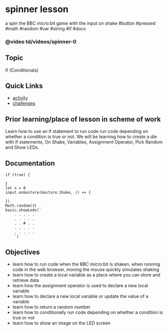 # spinner lesson

a spin the BBC micro:bit game with the input on shake #button #pressed #math #random #var #string #if #docs

### @video td/videos/spinner-0

## Topic

If (Conditionals)

## Quick Links

* [activity](/microbit/lessons/spinner/activity)
* [challenges](/microbit/lessons/spinner/challenges)

## Prior learning/place of lesson in scheme of work

Learn how to use an if statement to run code run code depending on whether a condition is true or not. We will be learning how to create a die with If statements, On Shake, Variables, Assignment Operator, Pick Random and Show LEDs.

## Documentation


```docs
if (true) {

}
let x = 0
input.onGesture(Gesture.Shake, () => {

})
Math.random(3)
basic.showLeds(`
    . . . . .
    . . . . .
    . . # . .
    . . . . .
    . . . . .
    `)
```

## Objectives

* learn how to run code when the BBC micro:bit is shaken, when running code in the web browser, moving the mouse quickly simulates shaking
* learn how to create a local variable as a place where you can store and retrieve data
* learn how the assignment operator is used to declare a new local variable
* learn how to declare a new local variable or update the value of a variable
* learn how to return a random number
* learn how to conditionally run code depending on whether a condition is true or not
* learn how to show an image on the LED screen

